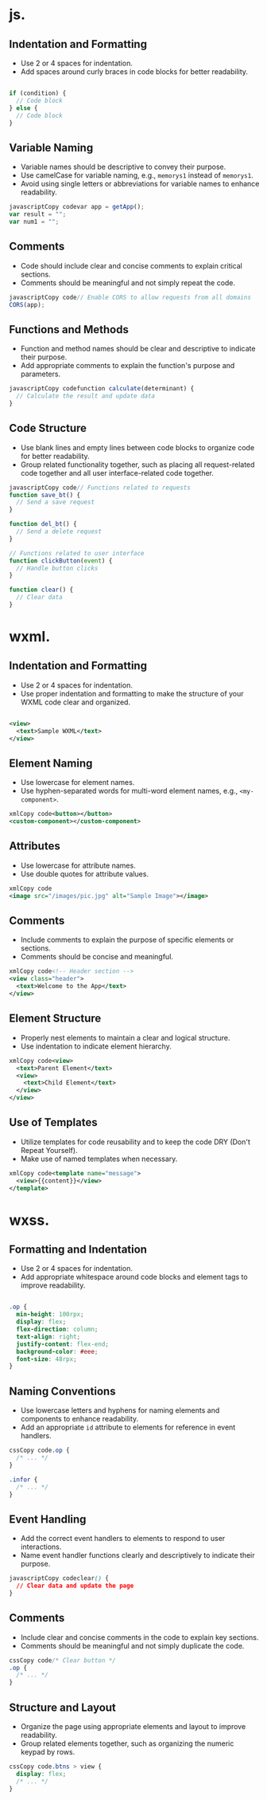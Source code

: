 # js.

## Indentation and Formatting

- Use 2 or 4 spaces for indentation.
- Add spaces around curly braces in code blocks for better readability.

```js

if (condition) {
  // Code block
} else {
  // Code block
}
```

## Variable Naming

- Variable names should be descriptive to convey their purpose.
- Use camelCase for variable naming, e.g., `memorys1` instead of `memorys1`.
- Avoid using single letters or abbreviations for variable names to enhance readability.

```js
javascriptCopy codevar app = getApp();
var result = "";
var num1 = "";
```

## Comments

- Code should include clear and concise comments to explain critical sections.
- Comments should be meaningful and not simply repeat the code.

```js
javascriptCopy code// Enable CORS to allow requests from all domains
CORS(app);
```

## Functions and Methods

- Function and method names should be clear and descriptive to indicate their purpose.
- Add appropriate comments to explain the function's purpose and parameters.

```js
javascriptCopy codefunction calculate(determinant) {
  // Calculate the result and update data
}
```

## Code Structure

- Use blank lines and empty lines between code blocks to organize code for better readability.
- Group related functionality together, such as placing all request-related code together and all user interface-related code together.

```js
javascriptCopy code// Functions related to requests
function save_bt() {
  // Send a save request
}

function del_bt() {
  // Send a delete request
}

// Functions related to user interface
function clickButton(event) {
  // Handle button clicks
}

function clear() {
  // Clear data
}
```

# wxml.

## Indentation and Formatting

- Use 2 or 4 spaces for indentation.
- Use proper indentation and formatting to make the structure of your WXML code clear and organized.

```xml

<view>
  <text>Sample WXML</text>
</view>
```

## Element Naming

- Use lowercase for element names.
- Use hyphen-separated words for multi-word element names, e.g., `<my-component>`.

```xml
xmlCopy code<button></button>
<custom-component></custom-component>
```

## Attributes

- Use lowercase for attribute names.
- Use double quotes for attribute values.

```xml
xmlCopy code
<image src="/images/pic.jpg" alt="Sample Image"></image>
```

## Comments

- Include comments to explain the purpose of specific elements or sections.
- Comments should be concise and meaningful.

```xml
xmlCopy code<!-- Header section -->
<view class="header">
  <text>Welcome to the App</text>
</view>
```

## Element Structure

- Properly nest elements to maintain a clear and logical structure.
- Use indentation to indicate element hierarchy.

```xml
xmlCopy code<view>
  <text>Parent Element</text>
  <view>
    <text>Child Element</text>
  </view>
</view>
```

## Use of Templates

- Utilize templates for code reusability and to keep the code DRY (Don't Repeat Yourself).
- Make use of named templates when necessary.

```xml
xmlCopy code<template name="message">
  <view>{{content}}</view>
</template>
```

# wxss.

## Formatting and Indentation

- Use 2 or 4 spaces for indentation.
- Add appropriate whitespace around code blocks and element tags to improve readability.

```css

.op {
  min-height: 100rpx;
  display: flex;
  flex-direction: column;
  text-align: right;
  justify-content: flex-end;
  background-color: #eee;
  font-size: 48rpx;
}
```

## Naming Conventions

- Use lowercase letters and hyphens for naming elements and components to enhance readability.
- Add an appropriate `id` attribute to elements for reference in event handlers.

```css
cssCopy code.op {
  /* ... */
}

.infor {
  /* ... */
}
```

## Event Handling

- Add the correct event handlers to elements to respond to user interactions.
- Name event handler functions clearly and descriptively to indicate their purpose.

```css
javascriptCopy codeclear() {
  // Clear data and update the page
}
```

## Comments

- Include clear and concise comments in the code to explain key sections.
- Comments should be meaningful and not simply duplicate the code.

```css
cssCopy code/* Clear button */
.op {
  /* ... */
}
```

## Structure and Layout

- Organize the page using appropriate elements and layout to improve readability.
- Group related elements together, such as organizing the numeric keypad by rows.

```css
cssCopy code.btns > view {
  display: flex;
  /* ... */
}
```